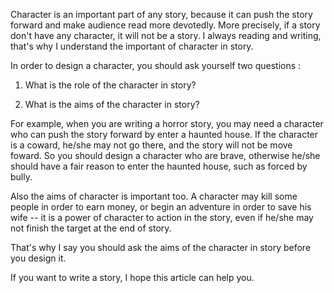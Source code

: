 Character is an important part of any story, because it can push the story forward and make audience read more devotedly. More precisely, if a story don't have any character, it will not be a story. I always reading and writing, that's why I understand the important of character in story.

In order to design a character, you should ask yourself two questions :

1. What is the role of the character in story?

2. What is the aims of the character in story?

For example, when you are writing a horror story, you may need a character who can push the story forward by enter a haunted house. If the character is a coward, he/she may not go there, and the story will not be move foward. So you should design a character who are brave, otherwise he/she should have a fair reason to enter the haunted house, such as forced by bully.

Also the aims of character is important too. A character may kill some people in order to earn money, or begin an adventure in order to save his wife -- it is a power of character to action in the story, even if he/she may not finish the target at the end of story. 

That's why I say you should ask the aims of the character in story before you design it.

If you want to write a story, I hope this article can help you.